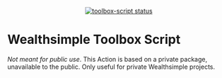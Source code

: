 <p align="center">
  <a href="https://github.com/wealthsimple/toolbox-script/actions"><img alt="toolbox-script status" src="https://github.com/wealthsimple/toolbox-script/workflows/pipeline/badge.svg"></a>
</p>

# Wealthsimple Toolbox Script

*Not meant for public use*. This Action is based on a private package,
unavailable to the public. Only useful for private Wealthsimple projects.
